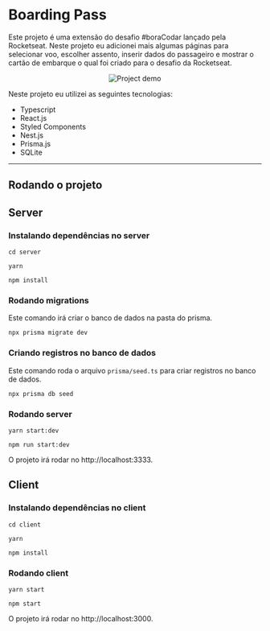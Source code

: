 # Boarding Pass

Este projeto é uma extensão do desafio #boraCodar lançado pela Rocketseat. Neste projeto eu adicionei mais algumas páginas para selecionar voo, escolher assento, inserir dados do passageiro e mostrar o cartão de embarque o qual foi criado para o desafio da Rocketseat.

<div align="center">
    <img src="https://imgur.com/RrLI5ep" alt="Project demo"/>
</div>

Neste projeto eu utilizei as seguintes tecnologias:

- Typescript
- React.js
- Styled Components
- Nest.js
- Prisma.js
- SQLite

---

## Rodando o projeto

## Server

### Instalando dependências no server

```
cd server
```

```
yarn
```

```
npm install
```

### Rodando migrations

Este comando irá criar o banco de dados na pasta do prisma.

```
npx prisma migrate dev
```

### Criando registros no banco de dados

Este comando roda o arquivo `prisma/seed.ts` para criar registros no banco de dados.

```
npx prisma db seed
```

### Rodando server

```
yarn start:dev
```

```
npm run start:dev
```

O projeto irá rodar no http://localhost:3333.

## Client

### Instalando dependências no client

```
cd client
```

```
yarn
```

```
npm install
```

### Rodando client

```
yarn start
```

```
npm start
```

O projeto irá rodar no http://localhost:3000.
